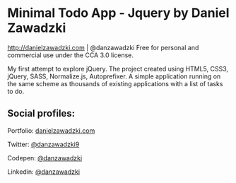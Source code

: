# Minimal Todo App - Jquery by Daniel Zawadzki
http://danielzawadzki.com | @danzawadzki
Free for personal and commercial use under the CCA 3.0 license.

My first attempt to explore jQuery. The project created using HTML5, CSS3, jQuery, SASS, Normalize.js, Autoprefixer. A simple application running on the same scheme as thousands of existing applications with a list of tasks to do.


## Social profiles:
Portfolio: [danielzawadzki.com](http://danielzawadzki.com/)

Twitter: [@danzawadzki9](https://twitter.com/danzawadzki7)

Codepen: [@danzawadzki](https://codepen.io/danzawadzki/)

Linkedin: [@danzawadzki](https://www.linkedin.com/in/danzawadzki/)
